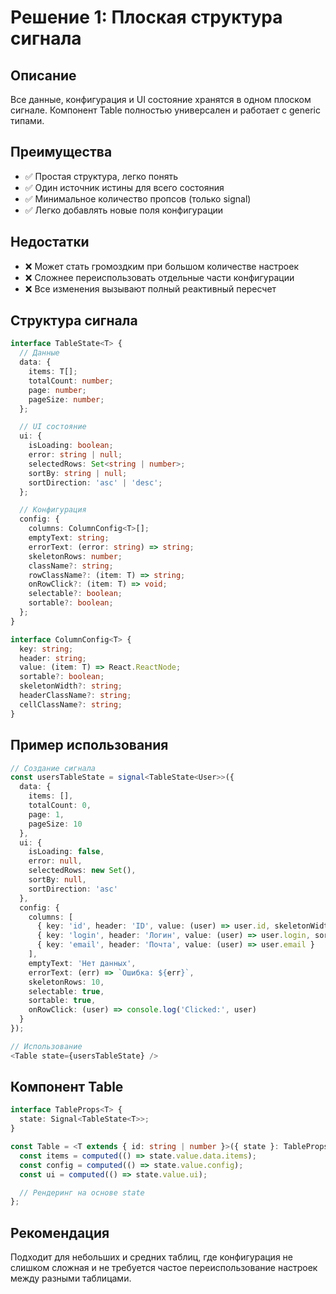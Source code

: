 # Решение 1: Плоская структура сигнала

## Описание
Все данные, конфигурация и UI состояние хранятся в одном плоском сигнале. Компонент Table полностью универсален и работает с generic типами.

## Преимущества
- ✅ Простая структура, легко понять
- ✅ Один источник истины для всего состояния
- ✅ Минимальное количество пропсов (только signal)
- ✅ Легко добавлять новые поля конфигурации

## Недостатки
- ❌ Может стать громоздким при большом количестве настроек
- ❌ Сложнее переиспользовать отдельные части конфигурации
- ❌ Все изменения вызывают полный реактивный пересчет

## Структура сигнала

```typescript
interface TableState<T> {
  // Данные
  data: {
    items: T[];
    totalCount: number;
    page: number;
    pageSize: number;
  };

  // UI состояние
  ui: {
    isLoading: boolean;
    error: string | null;
    selectedRows: Set<string | number>;
    sortBy: string | null;
    sortDirection: 'asc' | 'desc';
  };

  // Конфигурация
  config: {
    columns: ColumnConfig<T>[];
    emptyText: string;
    errorText: (error: string) => string;
    skeletonRows: number;
    className?: string;
    rowClassName?: (item: T) => string;
    onRowClick?: (item: T) => void;
    selectable?: boolean;
    sortable?: boolean;
  };
}

interface ColumnConfig<T> {
  key: string;
  header: string;
  value: (item: T) => React.ReactNode;
  sortable?: boolean;
  skeletonWidth?: string;
  headerClassName?: string;
  cellClassName?: string;
}
```

## Пример использования

```typescript
// Создание сигнала
const usersTableState = signal<TableState<User>>({
  data: {
    items: [],
    totalCount: 0,
    page: 1,
    pageSize: 10
  },
  ui: {
    isLoading: false,
    error: null,
    selectedRows: new Set(),
    sortBy: null,
    sortDirection: 'asc'
  },
  config: {
    columns: [
      { key: 'id', header: 'ID', value: (user) => user.id, skeletonWidth: 'w-8' },
      { key: 'login', header: 'Логин', value: (user) => user.login, sortable: true },
      { key: 'email', header: 'Почта', value: (user) => user.email }
    ],
    emptyText: 'Нет данных',
    errorText: (err) => `Ошибка: ${err}`,
    skeletonRows: 10,
    selectable: true,
    sortable: true,
    onRowClick: (user) => console.log('Clicked:', user)
  }
});

// Использование
<Table state={usersTableState} />
```

## Компонент Table

```typescript
interface TableProps<T> {
  state: Signal<TableState<T>>;
}

const Table = <T extends { id: string | number }>({ state }: TableProps<T>) => {
  const items = computed(() => state.value.data.items);
  const config = computed(() => state.value.config);
  const ui = computed(() => state.value.ui);

  // Рендеринг на основе state
};
```

## Рекомендация
Подходит для небольших и средних таблиц, где конфигурация не слишком сложная и не требуется частое переиспользование настроек между разными таблицами.
